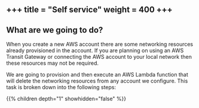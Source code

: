 +++
title = "Self service"
weight = 400
+++
---

## What are we going to do?

When you create a new AWS account there are some networking resources already provisioned in the account.  If you are
planning on using an AWS Transit Gateway or connecting the AWS account to your local network then these resources may
not be required.

We are going to provision and then execute an AWS Lambda function that will delete the networking resources from any
account we configure.  This task is broken down into the following steps:

{{% children depth="1" showhidden="false" %}}
